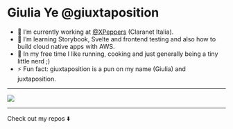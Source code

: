# Giulia Ye @giuxtaposition

- 💼 I’m currently working at [@XPeppers](https://www.claranet.it/) (Claranet Italia).
- 🌱 I’m learning Storybook, Svelte and frontend testing and also how to build cloud native apps with AWS.
- 👟 In my free time I like running, cooking and just generally being a tiny little nerd ;)
- ⚡ Fun fact: giuxtaposition is a pun on my name (Giulia) and juxtaposition.

---

<div>
<img src="https://github-readme-stats.vercel.app/api/top-langs/?username=giuxtaposition&layout=compact&theme=tokyonight" />
</div>
  
---

Check out my repos ⬇️  
